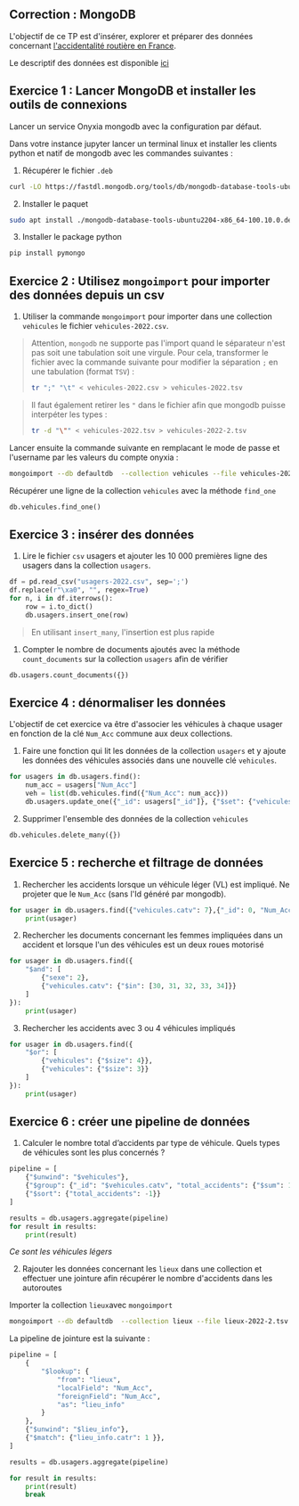 
## Correction : MongoDB

L'objectif de ce TP est d'insérer, explorer et préparer des données concernant [l'accidentalité routière en France](https://www.data.gouv.fr/fr/datasets/bases-de-donnees-annuelles-des-accidents-corporels-de-la-circulation-routiere-annees-de-2005-a-2022/#/resources).



Le descriptif des données est disponible [ici](https://www.data.gouv.fr/fr/datasets/bases-de-donnees-annuelles-des-accidents-corporels-de-la-circulation-routiere-annees-de-2005-a-2022/#/resources/8ef4c2a3-91a0-4d98-ae3a-989bde87b62a)


## Exercice 1 : Lancer MongoDB et installer les outils de connexions

Lancer un service Onyxia mongodb avec la configuration par défaut.

Dans votre instance jupyter lancer un terminal linux et installer les clients python et natif de mongodb avec les commandes suivantes :

1. Récupérer le fichier `.deb`

```bash
curl -LO https://fastdl.mongodb.org/tools/db/mongodb-database-tools-ubuntu2204-x86_64-100.10.0.deb
```

2. Installer le paquet

```bash
sudo apt install ./mongodb-database-tools-ubuntu2204-x86_64-100.10.0.deb
```
3. Installer le package python

```bash
pip install pymongo
```


## Exercice 2 : Utilisez `mongoimport` pour importer des données depuis un csv

1. Utiliser la commande `mongoimport` pour importer dans une collection `vehicules` le fichier `vehicules-2022.csv`.


> Attention, `mongodb` ne supporte pas l'import quand le séparateur n'est pas soit une tabulation soit une virgule. Pour cela, transformer le fichier avec la commande suivante pour modifier la séparation `;` en une tabulation (format `TSV`) :  
>```bash
>tr ";" "\t" < vehicules-2022.csv > vehicules-2022.tsv
>```

> Il faut également retirer les `"` dans le fichier afin que mongodb puisse interpéter les types :
>```bash
>tr -d "\"" < vehicules-2022.tsv > vehicules-2022-2.tsv
>```

Lancer ensuite la commande suivante en remplacant le mode de passe et l'username par les valeurs du compte onyxia :

```bash
mongoimport --db defaultdb  --collection vehicules --file vehicules-2022-2.tsv --host mongodb-0.mongodb-headless --type tsv --headerline --username user-<> --password xxx --drop  --ignoreBlanks
```

Récupérer une ligne de la collection `vehicules` avec la méthode `find_one`


```python
db.vehicules.find_one()
```

## Exercice 3 : insérer des données

1. Lire le fichier `csv` usagers et ajouter les 10 000 premières ligne des usagers dans la collection `usagers`.

```python
df = pd.read_csv("usagers-2022.csv", sep=';')
df.replace(r"\xa0", "", regex=True)
for n, i in df.iterrows():
    row = i.to_dict()
    db.usagers.insert_one(row)
```

> En utilisant `insert_many`, l'insertion est plus rapide 
1. Compter le nombre de documents ajoutés avec la méthode `count_documents` sur la collection `usagers` afin de vérifier


```python
db.usagers.count_documents({})
```

## Exercice 4 : dénormaliser les données

L'objectif de cet exercice va être d'associer les véhicules à chaque usager en fonction de la clé `Num_Acc` commune aux deux collections.

1. Faire une fonction qui lit les données de la collection `usagers` et y ajoute les données des véhicules associés dans une nouvelle clé `vehicules`.

```python
for usagers in db.usagers.find():
    num_acc = usagers["Num_Acc"]
    veh = list(db.vehicules.find({"Num_Acc": num_acc}))
    db.usagers.update_one({"_id": usagers["_id"]}, {"$set": {"vehicules": veh}})
```

2. Supprimer l'ensemble des données de la collection `vehicules`

```python
db.vehicules.delete_many({})
```

## Exercice 5 : recherche et filtrage de données

1. Rechercher les accidents lorsque un véhicule léger (VL) est impliqué. Ne projeter que le `Num_Acc` (sans l'Id généré par mongodb).


```python
for usager in db.usagers.find({"vehicules.catv": 7},{"_id": 0, "Num_Acc": 1}):
    print(usager)
```

2. Rechercher les documents concernant les femmes impliquées dans un accident et lorsque l'un des véhicules est un deux roues motorisé

```python
for usager in db.usagers.find({
    "$and": [
        {"sexe": 2},
        {"vehicules.catv": {"$in": [30, 31, 32, 33, 34]}}
    ]
}):
    print(usager)
```

3. Rechercher les accidents avec  3 ou 4 véhicules impliqués

```python
for usager in db.usagers.find({
    "$or": [
        {"vehicules": {"$size": 4}},
        {"vehicules": {"$size": 3}}
    ]
}):
    print(usager)
```


## Exercice 6 : créer une pipeline de données

1. Calculer le nombre total d’accidents par type de véhicule. Quels types de véhicules sont les plus concernés ?

```python
pipeline = [
    {"$unwind": "$vehicules"},
    {"$group": {"_id": "$vehicules.catv", "total_accidents": {"$sum": 1}}},
    {"$sort": {"total_accidents": -1}}
]

results = db.usagers.aggregate(pipeline)
for result in results:
    print(result)
```

*Ce sont les véhicules légers*

2. Rajouter les données concernant les `lieux` dans une collection et effectuer une jointure afin récupérer le nombre d'accidents dans les autoroutes

Importer la collection `lieux`avec `mongoimport`

```bash
mongoimport --db defaultdb  --collection lieux --file lieux-2022-2.tsv --host mongodb-0.mongodb-headless --type tsv --headerline --username user-<> --password xxx --drop  --ignoreBlanks
```

La pipeline de jointure est la suivante :

```python
pipeline = [
    {
        "$lookup": {
            "from": "lieux",
            "localField": "Num_Acc",
            "foreignField": "Num_Acc",
            "as": "lieu_info"
        }
    },
    {"$unwind": "$lieu_info"},
    {"$match": {"lieu_info.catr": 1 }},
]

results = db.usagers.aggregate(pipeline)

for result in results:
    print(result)
    break
```